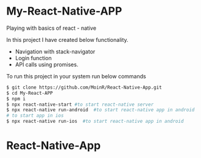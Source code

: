 # My-React-Native-APP
Playing with basics of react - native 

In this project I have created below functionality. 
  - Navigation with stack-navigator
  - Login function
  - API calls using promises. 

To run this project in your system run below commands  

```sh
$ git clone https://github.com/MoinR/React-Native-App.git
$ cd My-React-APP 
$ npm i 
$ npx react-native-start #to start react-native server 
$ npx react-native run-android  #to start react-native app in android 
# to start app in ios
$ npx react-native run-ios  #to start react-native app in android 
```

# React-Native-App
